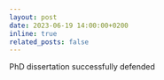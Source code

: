 ```yaml
---
layout: post
date: 2023-06-19 14:00:00+0200
inline: true
related_posts: false
---
```


PhD dissertation successfully defended
